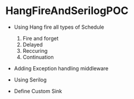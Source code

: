 # HangFireAndSerilogPOC
* Using Hang fire all types of Schedule 
  1. Fire and forget 
  2. Delayed
  3. Reccuring
  4. Continuation

* Adding Exception handling middleware 

* Using Serilog

* Define Custom Sink
